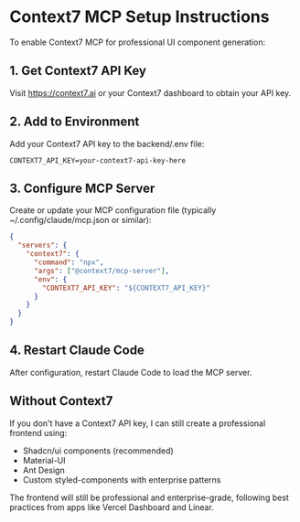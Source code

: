 # Context7 MCP Setup Instructions

To enable Context7 MCP for professional UI component generation:

## 1. Get Context7 API Key
Visit https://context7.ai or your Context7 dashboard to obtain your API key.

## 2. Add to Environment
Add your Context7 API key to the backend/.env file:
```
CONTEXT7_API_KEY=your-context7-api-key-here
```

## 3. Configure MCP Server
Create or update your MCP configuration file (typically ~/.config/claude/mcp.json or similar):

```json
{
  "servers": {
    "context7": {
      "command": "npx",
      "args": ["@context7/mcp-server"],
      "env": {
        "CONTEXT7_API_KEY": "${CONTEXT7_API_KEY}"
      }
    }
  }
}
```

## 4. Restart Claude Code
After configuration, restart Claude Code to load the MCP server.

## Without Context7
If you don't have a Context7 API key, I can still create a professional frontend using:
- Shadcn/ui components (recommended)
- Material-UI
- Ant Design
- Custom styled-components with enterprise patterns

The frontend will still be professional and enterprise-grade, following best practices from apps like Vercel Dashboard and Linear.